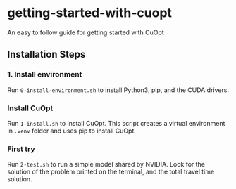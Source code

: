 # getting-started-with-cuopt
An easy to follow guide for getting started with CuOpt

## Installation Steps

### 1. Install environment

Run `0-install-environment.sh` to install Python3, pip, and the CUDA drivers.

### Install CuOpt

Run `1-install.sh` to install CuOpt. This script creates a virtual environment in `.venv` folder and uses pip to install CuOpt.

### First try

Run `2-test.sh` to run a simple model shared by NVIDIA. Look for the solution of the problem printed on the terminal, and the total travel time solution.